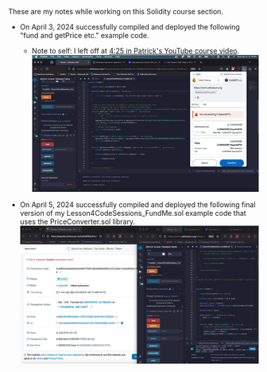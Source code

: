 These are my notes while working on this Solidity course section.

- On April 3, 2024 successfully compiled and deployed the following "fund and getPrice etc." example code. 
  - Note to self: I left off at [4:25 in Patrick's YouTube course video](https://youtu.be/gyMwXuJrbJQ?t=15902).
![alt text](./notes/image1.png)

- On April 5, 2024 successfully compiled and deployed the following final version of my Lesson4CodeSessions_FundMe.sol example code that uses the PriceConverter.sol library. 
![alt text](./notes/image2.png)